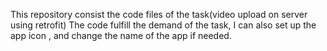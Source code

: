 This repository consist the code files of the task(video upload on server using retrofit)
The code fulfill the demand of the task, I can also set up the app icon , and change the name of the app if needed. 
